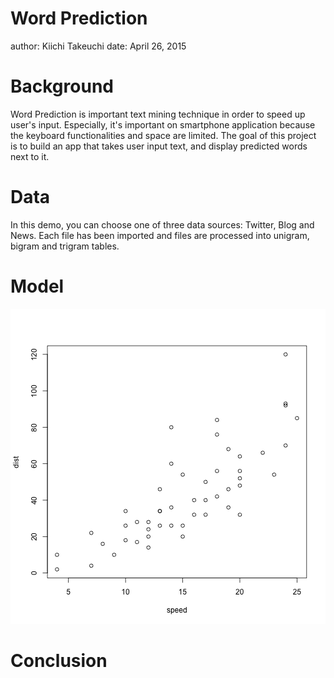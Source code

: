 Word Prediction
========================================================
author: Kiichi Takeuchi
date: April 26, 2015

Background
========================================================

Word Prediction is important text mining technique in order to speed up user's input. Especially, it's important on smartphone application because the keyboard functionalities and space are limited. The goal of this project is to build an app that takes user input text, and display predicted words next to it.

Data
========================================================

In this demo, you can choose one of three data sources: Twitter, Blog and News.
Each file has been imported and files are processed into unigram, bigram and trigram tables.

Model
========================================================

![plot of chunk unnamed-chunk-1](WordPrediction-figure/unnamed-chunk-1-1.png) 

Conclusion
========================================================
